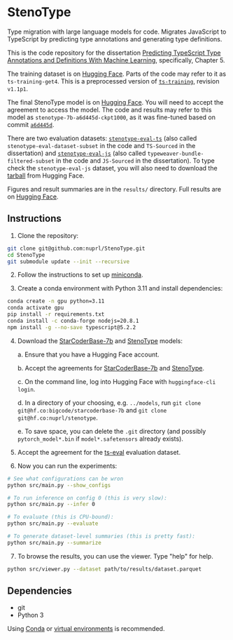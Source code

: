 # StenoType

Type migration with large language models for code. Migrates JavaScript to
TypeScript by predicting type annotations and generating type definitions.

This is the code repository for the dissertation [Predicting TypeScript Type
Annotations and Definitions With Machine Learning](http://hdl.handle.net/2047/D20653005),
specifically, Chapter 5.

The training dataset is on [Hugging Face](https://huggingface.co/datasets/nuprl/stenotype-training).
Parts of the code may refer to it as `ts-training-get4`. This is a preprocessed version of
[`ts-training`](https://huggingface.co/datasets/nuprl/ts-training), revision `v1.1p1`.

The final StenoType model is on [Hugging Face](https://huggingface.co/nuprl/stenotype).
You will need to accept the agreement to access the model. The code and results
may refer to this model as `stenotype-7b-a6d445d-ckpt1000`, as it was fine-tuned
based on commit [`a6d445d`](https://github.com/nuprl/StenoType/commit/a6d445d).

There are two evaluation datasets: [`stenotype-eval-ts`](https://huggingface.co/datasets/nuprl/stenotype-eval-ts)
(also called `stenotype-eval-dataset-subset` in the code and `TS-Sourced` in the dissertation) and
[`stenotype-eval-js`](https://huggingface.co/datasets/nuprl/stenotype-eval-js) (also called
`typeweaver-bundle-filtered-subset` in the code and `JS-Sourced` in the dissertation). To type check the
`stenotype-eval-js` dataset, you will also need to download the
[tarball](https://huggingface.co/datasets/nuprl/stenotype-eval-js/blob/main/type_declarations.tar.gz) from
Hugging Face.

Figures and result summaries are in the `results/` directory. Full results are
on [Hugging Face](https://huggingface.co/datasets/nuprl/stenotype-results).

## Instructions

1. Clone the repository:

```bash
git clone git@github.com:nuprl/StenoType.git
cd StenoType
git submodule update --init --recursive
```

2. Follow the instructions to set up
   [miniconda](https://docs.conda.io/en/latest/miniconda.html).

3. Create a conda environment with Python 3.11 and install dependencies:

```bash
conda create -n gpu python=3.11
conda activate gpu
pip install -r requirements.txt
conda install -c conda-forge nodejs=20.8.1
npm install -g --no-save typescript@5.2.2
```

4. Download the
   [StarCoderBase-7b](https://huggingface.co/bigcode/starcoderbase-7b)
   and
   [StenoType](https://huggingface.co/nuprl/stenotype)
   models:

   a. Ensure that you have a Hugging Face account.

   b. Accept the agreements for
      [StarCoderBase-7b](https://huggingface.co/bigcode/starcoderbase-7b) and
      [StenoType](https://huggingface.co/nuprl/stenotype).

   c. On the command line, log into Hugging Face with `huggingface-cli login`.

   d. In a directory of your choosing, e.g. `../models`,
      run `git clone git@hf.co:bigcode/starcoderbase-7b` and
      `git clone git@hf.co:nuprl/stenotype`.

   e. To save space, you can delete the `.git` directory (and possibly
      `pytorch_model*.bin` if `model*.safetensors` already exists).

5. Accept the agreement for the
   [ts-eval](https://huggingface.co/datasets/nuprl/ts-eval) evaluation dataset.

6. Now you can run the experiments:

```bash
# See what configurations can be wron
python src/main.py --show_configs

# To run inference on config 0 (this is very slow):
python src/main.py --infer 0

# To evaluate (this is CPU-bound):
python src/main.py --evaluate

# To generate dataset-level summaries (this is pretty fast):
python src/main.py --summarize
```

7. To browse the results, you can use the viewer. Type "help" for help.

```bash
python src/viewer.py --dataset path/to/results/dataset.parquet
```

## Dependencies

  * git
  * Python 3

Using [Conda](https://docs.conda.io/en/latest/) or [virtual
environments](https://docs.python.org/3/library/venv.html) is recommended.
